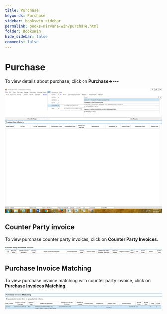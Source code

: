 ```yaml
---
title: Purchase
keywords: Purchase
sidebar: bookswin_sidebar
permalink: books-nirvana-win/purchase.html
folder: BooksWin
hide_sidebar: false
comments: false
---
```


# Purchase

To view details about purchase, click on **Purchase->---**

![](/images/purchase.png)


## Counter Party invoice

To view purchase counter party invoices, click on **Counter Party Invoices**.

![](/images/purchase-counter-party-inv.png)

## Purchase Invoice Matching

To view purchase invoice matching with counter party invoice, click on **Purchase Invoices Matching**.

![](/images/purchase-pur-inv-matching.png)
